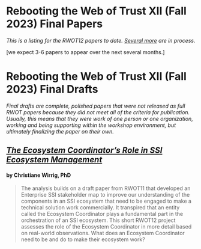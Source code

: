 # Rebooting the Web of Trust XII (Fall 2023) Final Papers

_This is a listing for the RWOT12 papers to date. [Several more](../draft-documents/README.md) are in process._

[we expect 3-6 papers to appear over the next several months.]

# Rebooting the Web of Trust XII (Fall 2023) Final Drafts

_Final drafts are complete, polished papers that were not released as full RWOT papers because they did not meet all of the criteria for publication. Usually, this means that they were work of one person or one organization, working and being supporting within the workshop environment, but ultimately finalizing the paper on their own._

## [*The Ecosystem Coordinator’s Role in SSI Ecosystem Management*](../draft-documents/ecosystem-management.md)

#### by Christiane Wirrig, PhD

> The analysis builds on a draft paper from RWOT11 that developed an Enterprise SSI stakeholder map to improve our understanding of the components in an SSI ecosystem that need to be engaged to make a technical solution work commercially. It transpired that an entity called the Ecosystem Coordinator plays a fundamental part in the orchestration of an SSI ecosystem. This short RWOT12 project assesses the role of the Ecosystem Coordinator in more detail based on real-world observations. What does an Ecosystem Coordinator need to be and do to make their ecosystem work?
